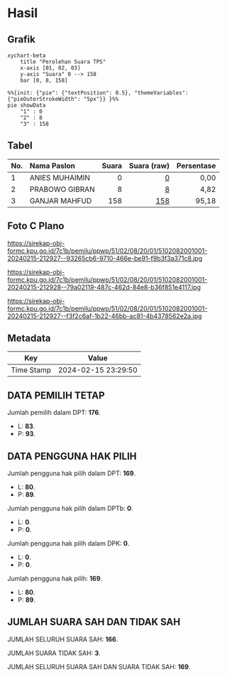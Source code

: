 # Hasil

## Grafik

```mermaid
xychart-beta
    title "Perolehan Suara TPS"
    x-axis [01, 02, 03]
    y-axis "Suara" 0 --> 158
    bar [0, 8, 158]
```

```mermaid
%%{init: {"pie": {"textPosition": 0.5}, "themeVariables": {"pieOuterStrokeWidth": "5px"}} }%%
pie showData
    "1" : 0
    "2" : 8
    "3" : 158
```

## Tabel

| No. | Nama Paslon    | Suara | Suara (raw) | Persentase |
|:--- |:-------------- | -----:| -----------:| ----------:|
| 1   | ANIES MUHAIMIN | 0     | [0][p-1]    | 0,00       |
| 2   | PRABOWO GIBRAN | 8     | [8][p-2]    | 4,82       |
| 3   | GANJAR MAHFUD  | 158   | [158][p-3]  | 95,18      |


[p-1]: https://github.com/gigit-pemilu/pemilu-2024-51-bali/blob/main/pilpres/hitung-suara/sub/51-bali/sub/02-tabanan/sub/08-penebel/sub/2001-rejasa/sub/001-tps/sub/paslon-1.txt
[p-2]: https://github.com/gigit-pemilu/pemilu-2024-51-bali/blob/main/pilpres/hitung-suara/sub/51-bali/sub/02-tabanan/sub/08-penebel/sub/2001-rejasa/sub/001-tps/sub/paslon-2.txt
[p-3]: https://github.com/gigit-pemilu/pemilu-2024-51-bali/blob/main/pilpres/hitung-suara/sub/51-bali/sub/02-tabanan/sub/08-penebel/sub/2001-rejasa/sub/001-tps/sub/paslon-3.txt

## Foto C Plano

https://sirekap-obj-formc.kpu.go.id/7c1b/pemilu/ppwp/51/02/08/20/01/5102082001001-20240215-212927--93265cb6-9710-466e-be91-f9b3f3a371c8.jpg

https://sirekap-obj-formc.kpu.go.id/7c1b/pemilu/ppwp/51/02/08/20/01/5102082001001-20240215-212928--79a02119-487c-462d-84e8-b36f851e4117.jpg

https://sirekap-obj-formc.kpu.go.id/7c1b/pemilu/ppwp/51/02/08/20/01/5102082001001-20240215-212927--f3f2c6af-1b22-46bb-ac81-4b4378562e2a.jpg


## Metadata

| Key        | Value               |
| ---------- | ------------------- |
| Time Stamp | 2024-02-15 23:29:50 |


## DATA PEMILIH TETAP

Jumlah pemilih dalam DPT: **176**.
 * L: **83**.
 * P: **93**.

## DATA PENGGUNA HAK PILIH

Jumlah pengguna hak pilih dalam DPT: **169**.
 * L: **80**.
 * P: **89**.

Jumlah pengguna hak pilih dalam DPTb: **0**.
 * L: **0**.
 * P: **0**.

Jumlah pengguna hak pilih dalam DPK: **0**.
 * L: **0**.
 * P: **0**.

Jumlah pengguna hak pilih: **169**.
 * L: **80**.
 * P: **89**.

## JUMLAH SUARA SAH DAN TIDAK SAH

JUMLAH SELURUH SUARA SAH: **166**.

JUMLAH SUARA TIDAK SAH: **3**.

JUMLAH SELURUH SUARA SAH DAN SUARA TIDAK SAH: **169**.


